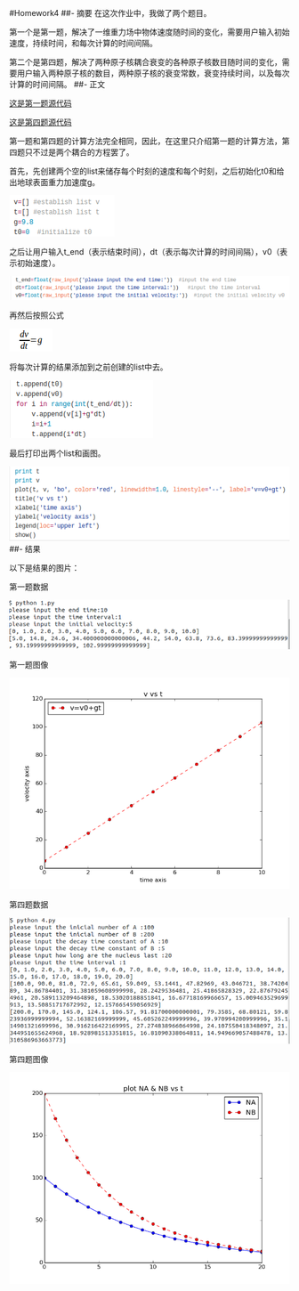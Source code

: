 #Homework4
##- 摘要
在这次作业中，我做了两个题目。

第一个是第一题，解决了一维重力场中物体速度随时间的变化，需要用户输入初始速度，持续时间，和每次计算的时间间隔。

第二个是第四题，解决了两种原子核耦合衰变的各种原子核数目随时间的变化，需要用户输入两种原子核的数目，两种原子核的衰变常数，衰变持续时间，以及每次计算的时间间隔。
##- 正文

[这是第一题源代码](https://github.com/qinxiaochord/computationalphysics_N2013301020086/blob/master/homework4/1.py)

[这是第四题源代码](https://github.com/qinxiaochord/computationalphysics_N2013301020086/blob/master/homework4/4.py)

第一题和第四题的计算方法完全相同，因此，在这里只介绍第一题的计算方法，第四题只不过是两个耦合的方程罢了。

首先，先创建两个空的list来储存每个时刻的速度和每个时刻，之后初始化t0和给出地球表面重力加速度g。

![图1.1](https://raw.githubusercontent.com/qinxiaochord/computationalphysics_N2013301020086/master/homework4/1_1.png)

之后让用户输入t_end（表示结束时间），dt（表示每次计算的时间间隔），v0（表示初始速度）。

![图1.2](https://raw.githubusercontent.com/qinxiaochord/computationalphysics_N2013301020086/master/homework4/1_2.png)

再然后按照公式

![equition](https://raw.githubusercontent.com/qinxiaochord/computationalphysics_N2013301020086/master/homework4/equition.png)

将每次计算的结果添加到之前创建的list中去。

![图1.3](https://raw.githubusercontent.com/qinxiaochord/computationalphysics_N2013301020086/master/homework4/1_3.png)

最后打印出两个list和画图。

![图1.4](https://raw.githubusercontent.com/qinxiaochord/computationalphysics_N2013301020086/master/homework4/1_4.png)
##- 结果

以下是结果的图片：

第一题数据

![图1.5 第一题数据](https://raw.githubusercontent.com/qinxiaochord/computationalphysics_N2013301020086/master/homework4/1%E6%95%B0%E6%8D%AE.png)

第一题图像

![图1.6 第一题图像](https://raw.githubusercontent.com/qinxiaochord/computationalphysics_N2013301020086/master/homework4/v_vs_t.png)

第四题数据

![图1.7 第四题数据](https://raw.githubusercontent.com/qinxiaochord/computationalphysics_N2013301020086/master/homework4/4%E6%95%B0%E6%8D%AE.png)

第四题图像

![图1.8 第四题图像](https://raw.githubusercontent.com/qinxiaochord/computationalphysics_N2013301020086/master/homework4/NA_NB_vs_t.png)

